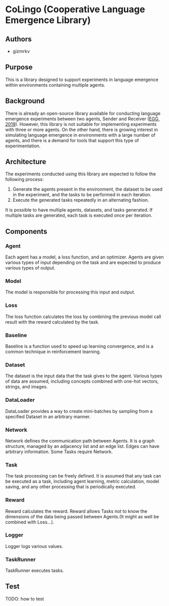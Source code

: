 # CoLingo (Cooperative Language Emergence Library)

## Authors
- gizmrkv

## Purpose
This is a library designed to support experiments in language emergence within environments containing multiple agents.

## Background
There is already an open-source library available for conducting language emergence experiments between two agents, Sender and Receiver ([EGG, 2019](https://github.com/facebookresearch/EGG)). However, this library is not suitable for implementing experiments with three or more agents. On the other hand, there is growing interest in simulating language emergence in environments with a large number of agents, and there is a demand for tools that support this type of experimentation.

## Architecture
The experiments conducted using this library are expected to follow the following process:

1. Generate the agents present in the environment, the dataset to be used in the experiment, and the tasks to be performed in each iteration.
2. Execute the generated tasks repeatedly in an alternating fashion.

It is possible to have multiple agents, datasets, and tasks generated. If multiple tasks are generated, each task is executed once per iteration.



## Components

### Agent
Each agent has a model, a loss function, and an optimizer. Agents are given various types of input depending on the task and are expected to produce various types of output.

### Model
The model is responsible for processing this input and output.

### Loss
The loss function calculates the loss by combining the previous model call result with the reward calculated by the task.

### Baseline
Baseline is a function used to speed up learning convergence, and is a common technique in reinforcement learning.

### Dataset
The dataset is the input data that the task gives to the agent. Various types of data are assumed, including concepts combined with one-hot vectors, strings, and images.

### DataLoader
DataLoader provides a way to create mini-batches by sampling from a specified Dataset in an arbitrary manner.

### Network
Network defines the communication path between Agents. It is a graph structure, managed by an adjacency list and an edge list. Edges can have arbitrary information. Some Tasks require Network.

### Task
The task processing can be freely defined. It is assumed that any task can be executed as a task, including agent learning, metric calculation, model saving, and any other processing that is periodically executed.

### Reward
Reward calculates the reward. Reward allows Tasks not to know the dimensions of the data being passed between Agents.(It might as well be combined with Loss...).

### Logger
Logger logs various values.

### TaskRunner
TaskRunner executes tasks.

## Test
TODO: how to test